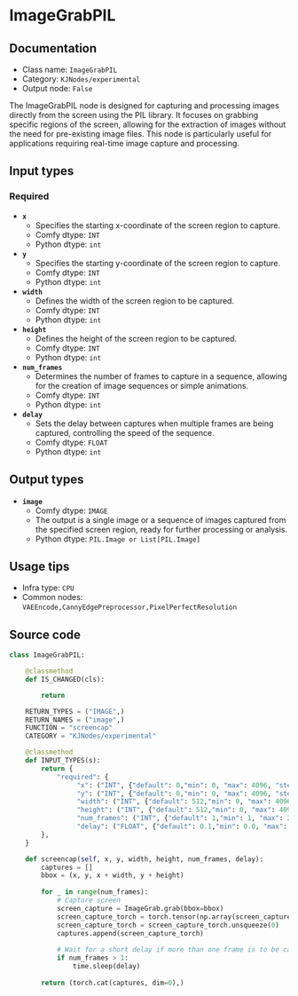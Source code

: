 # ImageGrabPIL
## Documentation
- Class name: `ImageGrabPIL`
- Category: `KJNodes/experimental`
- Output node: `False`

The ImageGrabPIL node is designed for capturing and processing images directly from the screen using the PIL library. It focuses on grabbing specific regions of the screen, allowing for the extraction of images without the need for pre-existing image files. This node is particularly useful for applications requiring real-time image capture and processing.
## Input types
### Required
- **`x`**
    - Specifies the starting x-coordinate of the screen region to capture.
    - Comfy dtype: `INT`
    - Python dtype: `int`
- **`y`**
    - Specifies the starting y-coordinate of the screen region to capture.
    - Comfy dtype: `INT`
    - Python dtype: `int`
- **`width`**
    - Defines the width of the screen region to be captured.
    - Comfy dtype: `INT`
    - Python dtype: `int`
- **`height`**
    - Defines the height of the screen region to be captured.
    - Comfy dtype: `INT`
    - Python dtype: `int`
- **`num_frames`**
    - Determines the number of frames to capture in a sequence, allowing for the creation of image sequences or simple animations.
    - Comfy dtype: `INT`
    - Python dtype: `int`
- **`delay`**
    - Sets the delay between captures when multiple frames are being captured, controlling the speed of the sequence.
    - Comfy dtype: `FLOAT`
    - Python dtype: `int`
## Output types
- **`image`**
    - Comfy dtype: `IMAGE`
    - The output is a single image or a sequence of images captured from the specified screen region, ready for further processing or analysis.
    - Python dtype: `PIL.Image or List[PIL.Image]`
## Usage tips
- Infra type: `CPU`
- Common nodes: `VAEEncode,CannyEdgePreprocessor,PixelPerfectResolution`


## Source code
```python
class ImageGrabPIL:

    @classmethod
    def IS_CHANGED(cls):

        return

    RETURN_TYPES = ("IMAGE",)
    RETURN_NAMES = ("image",)
    FUNCTION = "screencap"
    CATEGORY = "KJNodes/experimental"

    @classmethod
    def INPUT_TYPES(s):
        return {
            "required": {
                 "x": ("INT", {"default": 0,"min": 0, "max": 4096, "step": 1}),
                 "y": ("INT", {"default": 0,"min": 0, "max": 4096, "step": 1}),
                 "width": ("INT", {"default": 512,"min": 0, "max": 4096, "step": 1}),
                 "height": ("INT", {"default": 512,"min": 0, "max": 4096, "step": 1}),
                 "num_frames": ("INT", {"default": 1,"min": 1, "max": 255, "step": 1}),
                 "delay": ("FLOAT", {"default": 0.1,"min": 0.0, "max": 10.0, "step": 0.01}),
        },
    } 

    def screencap(self, x, y, width, height, num_frames, delay):
        captures = []
        bbox = (x, y, x + width, y + height)
        
        for _ in range(num_frames):
            # Capture screen
            screen_capture = ImageGrab.grab(bbox=bbox)
            screen_capture_torch = torch.tensor(np.array(screen_capture), dtype=torch.float32) / 255.0
            screen_capture_torch = screen_capture_torch.unsqueeze(0)
            captures.append(screen_capture_torch)
            
            # Wait for a short delay if more than one frame is to be captured
            if num_frames > 1:
                time.sleep(delay)
        
        return (torch.cat(captures, dim=0),)

```

